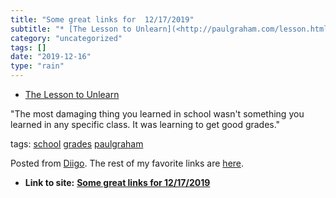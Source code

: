 ```yaml
---
title: "Some great links for  12/17/2019"
subtitle: "* [The Lesson to Unlearn](<http://paulgraham.com/lesson.html>)"
category: "uncategorized"
tags: []
date: "2019-12-16"
type: "rain"
---
```

* [The Lesson to Unlearn](<http://paulgraham.com/lesson.html>)

"The most damaging thing you learned in school wasn't something you learned in
any specific class. It was learning to get good grades."

tags: [school](<https://www.diigo.com/user/pitosalas/school>)
[grades](<https://www.diigo.com/user/pitosalas/grades>)
[paulgraham](<https://www.diigo.com/user/pitosalas/paulgraham>)

Posted from [Diigo](<https://www.diigo.com>). The rest of my favorite links
are [here](<https://www.diigo.com/user/pitosalas>).


* **Link to site:** **[Some great links for  12/17/2019](None)**